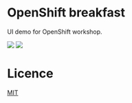 
# OpenShift breakfast
UI demo for OpenShift workshop.

![](https://upload.wikimedia.org/wikipedia/commons/thumb/3/3a/OpenShift-LogoType.svg/200px-OpenShift-LogoType.svg.png)
![](https://www.redhat.com/cms/managed-files/styles/xlarge/s3/red-hat-logo-b-sample_1.png?itok=plz3y0Sa)

# Licence
[MIT](https://github.com/nishanths/license/blob/master/LICENSE)
